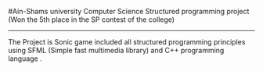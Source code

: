 #Ain-Shams university Computer Science Structured programming project (Won the 5th place in the  SP contest of the college)
__________________________________________________________________________________________________________________________


The Project is Sonic game included all structured programming principles 
using SFML (Simple fast multimedia library) and C++ programming language .



